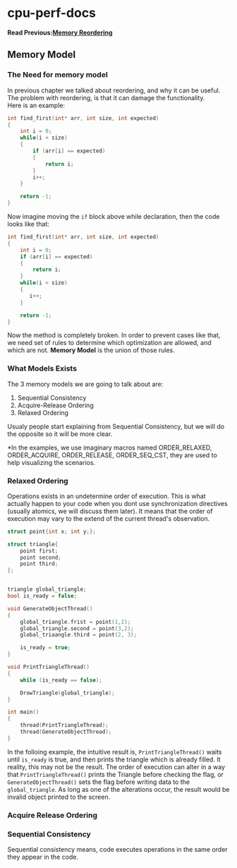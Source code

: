 # cpu-perf-docs
**Read Previous:[Memory Reordering](./mem-reorder.md)**
## Memory Model
### The Need for memory model
In previous chapter we talked about reordering, and why it can be useful. The problem with reordering, is that it can damage the functionality.\
Here is an example:
```C
int find_first(int* arr, int size, int expected)
{
    int i = 0;
    while(i < size)
    {
        if (arr[i] == expected)
        {
            return i;
        }
        i++;
    }

    return -1;
}
```

Now imagine moving the `if` block above while declaration, then the code looks like that:
```C
int find_first(int* arr, int size, int expected)
{
    int i = 0;
    if (arr[i] == expected)
    {
        return i;
    }
    while(i < size)
    {
       i++;
    }

    return -1;
}
```
Now the method is completely broken. In order to prevent cases like that, we need set of rules to determine which optimization are allowed, and which are not. **Memory Model** is the union of those rules.

### What Models Exists
The 3 memory models we are going to talk about are:
1. Sequential Consistency
2. Acquire-Release Ordering
3. Relaxed Ordering

Usualy people start explaining from Sequential Consistency, but we will do the opposite so it will be more clear.

*In the examples, we use imaginary macros named ORDER_RELAXED, ORDER_ACQUIRE, ORDER_RELEASE, ORDER_SEQ_CST, they are used to help visualizing the scenarios. 
### Relaxed Ordering
Operations exists in an undetermine order of execution. This is what actually happen to your code when you dont use synchronization directives (usually atomics, we will discuss them later). It means that the order of execution may vary to the extend of the current thread's observation.
```c++
struct point{int x; int y;};

struct triangle{
    point first;
    point second;
    point third;
};


triangle global_triangle;
bool is_ready = false;

void GenerateObjectThread()
{
    global_triangle.frist = point(1,2);
    global_triangle.second = point(3,2);
    global_triaangle.third = point(2, 3);

    is_ready = true;
}

void PrintTriangleThread()
{
    while (is_ready == false);

    DrowTriangle(global_triangle);
}

int main()
{
    thread(PrintTriangleThread);
    thread(GenerateObjectThread);
}
```
In the folloing example, the intuitive result is, `PrintTriangleThread()` waits until `is_ready` is true, and then prints the triangle which is already filled. It reality, this may not be the result. The order of execution can alter in a way that `PrintTriangleThread()` prints the Triangle before checking the flag, or `GenerateObjectThread()` sets the flag before writing data to the `global_triangle`. As long as one of the alterations occur, the result would be invalid object printed to the screen.

### Acquire Release Ordering

### Sequential Consistency
Sequential consistency means, code executes operations in the same order they appear in the code.